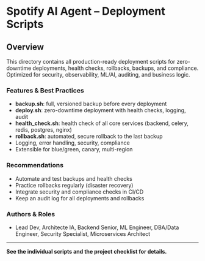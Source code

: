 # Spotify AI Agent – Deployment Scripts

## Overview
This directory contains all production-ready deployment scripts for zero-downtime deployments, health checks, rollbacks, backups, and compliance. Optimized for security, observability, ML/AI, auditing, and business logic.

### Features & Best Practices
- **backup.sh**: full, versioned backup before every deployment
- **deploy.sh**: zero-downtime deployment with health checks, logging, audit
- **health_check.sh**: health check of all core services (backend, celery, redis, postgres, nginx)
- **rollback.sh**: automated, secure rollback to the last backup
- Logging, error handling, security, compliance
- Extensible for blue/green, canary, multi-region

### Recommendations
- Automate and test backups and health checks
- Practice rollbacks regularly (disaster recovery)
- Integrate security and compliance checks in CI/CD
- Keep an audit log for all deployments and rollbacks

### Authors & Roles
- Lead Dev, Architecte IA, Backend Senior, ML Engineer, DBA/Data Engineer, Security Specialist, Microservices Architect

---
**See the individual scripts and the project checklist for details.**
